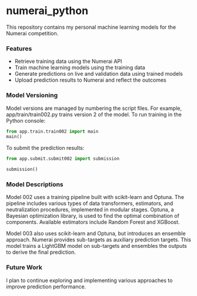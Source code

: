 # numerai_python
This repository contains my personal machine learning models for the Numerai competition.

### Features
* Retrieve training data using the Numerai API
* Train machine learning models using the training data
* Generate predictions on live and validation data using trained models
* Upload prediction results to Numerai and reflect the outcomes

### Model Versioning

Model versions are managed by numbering the script files.
For example, app/train/train002.py trains version 2 of the model.
To run training in the Python console:

```python
from app.train.train002 import main
main()
```

To submit the prediction results:
```python
from app.submit.submit002 import submission

submission()
```

### Model Descriptions
Model 002 uses a training pipeline built with scikit-learn and Optuna.
The pipeline includes various types of data transformers, estimators, and neutralization procedures, implemented in modular stages.
Optuna, a Bayesian optimization library, is used to find the optimal combination of components.
Available estimators include Random Forest and XGBoost.

Model 003 also uses scikit-learn and Optuna, but introduces an ensemble approach.
Numerai provides sub-targets as auxiliary prediction targets.
This model trains a LightGBM model on sub-targets and ensembles the outputs to derive the final prediction.

### Future Work

I plan to continue exploring and implementing various approaches to improve prediction performance.